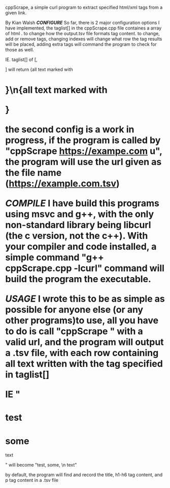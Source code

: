 cppScrape, a simple curl program to extract specified html/xml tags from a given link.

By Kian Walsh 
***CONFIGURE***
So far, there is 2 major configuration options I have implemented, the taglist[] in the cppScrape.cpp file containes a array 
of html <tags>. to change how the output.tsv file formats tag content. to change, add or remove tags, changing indexes will
change what row the tag results will be placed, adding extra tags will command the program to check for those as well.

IE. taglist[] of [<h>,<p>] will return {all text marked with <h1>}\n{all text marked with <p>}

the second config is a work in progress, if the program is called by "cppScrape https://exampe.com u", the program will 
use the url given as the file name (https://example.com.tsv)

***COMPILE***
I have build this programs using msvc and g++, with the only non-standard library being libcurl (the c version, not the c++).
With your compiler and code installed, a simple command "g++ cppScrape.cpp -lcurl" command will build the program the executable.

***USAGE***
I wrote this to be as simple as possible for anyone else (or any other programs)to use, all you have to do is call "cppScrape <url>" 
with a valid url, and the program will output a .tsv file, with each row containing all text written with the tag specified in taglist[]

IE "<h1>test</h1><h1>some</h1><p>text</p>" will become "test, some, \n text"

by default, the program will find and record the title, h1-h6 tag content, and p tag content in a .tsv file
